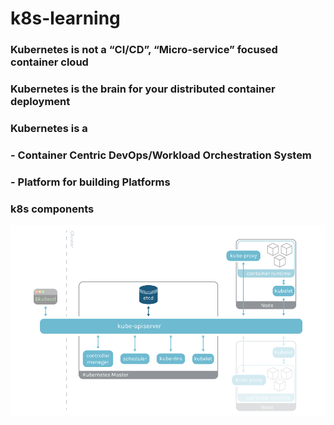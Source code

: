 #  k8s-learning

### Kubernetes is not a “CI/CD”, “Micro-service” focused container cloud 

### Kubernetes is the brain for your distributed container deployment

### Kubernetes is a 

###   - Container Centric DevOps/Workload Orchestration System   
###   - Platform for building Platforms 
      
### k8s components         
 ![alt text](./k8s.components.png "kubernetes components")
 
